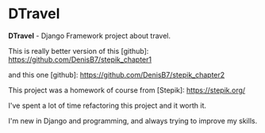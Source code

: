 # 								DTravel

**DTravel** - Django Framework project about travel.

This is really better version of this [github]: https://github.com/DenisB7/stepik_chapter1 

and this one [github]: https://github.com/DenisB7/stepik_chapter2

This project was a homework of course from [Stepik]: https://stepik.org/


I've spent a lot of time refactoring this project and it worth it.

I'm new in Django and programming, and always trying to improve my skills.
